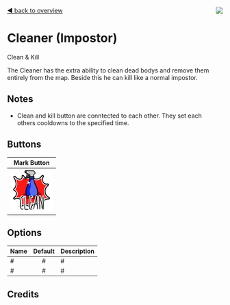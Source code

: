 [:arrow_backward: back to overview](https://github.com/laicosvk/theepicroles "back to overview")
<img align="right" height="250" src="https://anexia.com/blog/wp-content/uploads/2016/06/Phaser-Titelbild.jpg"/>

# Cleaner (Impostor)
Clean & Kill

The Cleaner has the extra ability to clean dead bodys and remove them entirely from the map. Beside this he can kill like a normal impostor.

## Notes
- Clean and kill button are conntected to each other. They set each others cooldowns to the specified time.

## Buttons
| Mark Button 
| :------------: 
| <img width="100" height="100" src="../TheEpicRoles/Resources/CleanButton.png"/> 

## Options
| Name | Default | Description |
| --- | :---: | --- |
| # | # | # |
| # | # | # |

## Credits
